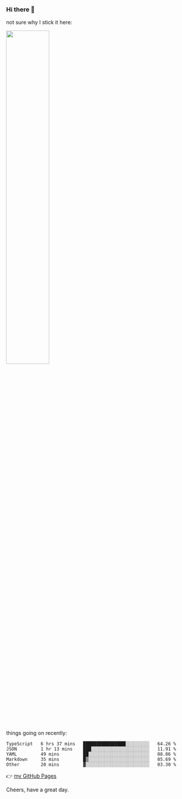 ### Hi there 👋

not sure why I stick it here:

[<img width="48%" src="https://github-readme-stats.vercel.app/api?username=ykzhukian&show_icons=true&theme=dracula">](https://github.com/anuraghazra/github-readme-stats)


things going on recently:

<!--START_SECTION:waka-->

```text
TypeScript   6 hrs 37 mins   ████████████████░░░░░░░░░   64.26 %
JSON         1 hr 13 mins    ███░░░░░░░░░░░░░░░░░░░░░░   11.91 %
YAML         49 mins         ██░░░░░░░░░░░░░░░░░░░░░░░   08.06 %
Markdown     35 mins         █▒░░░░░░░░░░░░░░░░░░░░░░░   05.69 %
Other        20 mins         ▓░░░░░░░░░░░░░░░░░░░░░░░░   03.30 %
```

<!--END_SECTION:waka-->

👉 [my GitHub Pages](https://ykzhukian.github.io)

Cheers, have a great day.

